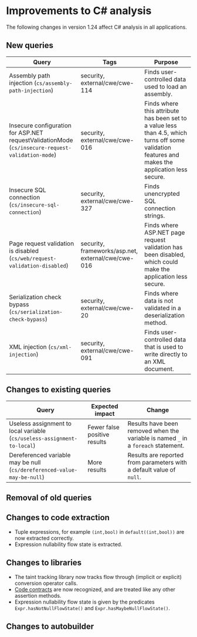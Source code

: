 # Improvements to C# analysis

The following changes in version 1.24 affect C# analysis in all applications.

## New queries

| **Query**                   | **Tags**  | **Purpose**                                                        |
|-----------------------------|-----------|--------------------------------------------------------------------|
| Assembly path injection (`cs/assembly-path-injection`) | security, external/cwe/cwe-114 | Finds user-controlled data used to load an assembly. |
| Insecure configuration for ASP.NET requestValidationMode (`cs/insecure-request-validation-mode`) | security, external/cwe/cwe-016 | Finds where this attribute has been set to a value less than 4.5, which turns off some validation features and makes the application less secure. |
| Insecure SQL connection (`cs/insecure-sql-connection`) | security, external/cwe/cwe-327 | Finds unencrypted SQL connection strings. |
| Page request validation is disabled (`cs/web/request-validation-disabled`) | security, frameworks/asp.net, external/cwe/cwe-016 | Finds where ASP.NET page request validation has been disabled, which could make the application less secure. |
| Serialization check bypass (`cs/serialization-check-bypass`) | security, external/cwe/cwe-20 | Finds where data is not validated in a deserialization method. |
| XML injection (`cs/xml-injection`) | security, external/cwe/cwe-091 | Finds user-controlled data that is used to write directly to an XML document. |

## Changes to existing queries

| **Query**                    | **Expected impact**    | **Change**                        |
|------------------------------|------------------------|-----------------------------------|
| Useless assignment to local variable (`cs/useless-assignment-to-local`) | Fewer false positive results | Results have been removed when the variable is named `_` in a `foreach` statement. | 
| Dereferenced variable may be null (`cs/dereferenced-value-may-be-null`) | More results | Results are reported from parameters with a default value of `null`. |

## Removal of old queries

## Changes to code extraction

* Tuple expressions, for example `(int,bool)` in `default((int,bool))` are now extracted correctly.
* Expression nullability flow state is extracted. 

## Changes to libraries

* The taint tracking library now tracks flow through (implicit or explicit) conversion operator calls.
* [Code contracts](https://docs.microsoft.com/en-us/dotnet/framework/debug-trace-profile/code-contracts) are now recognized, and are treated like any other assertion methods.
* Expression nullability flow state is given by the predicates `Expr.hasNotNullFlowState()` and `Expr.hasMaybeNullFlowState()`.

## Changes to autobuilder
